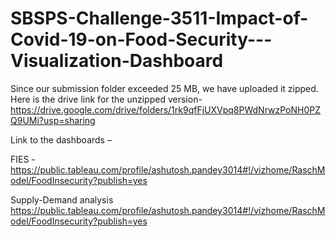 # SBSPS-Challenge-3511-Impact-of-Covid-19-on-Food-Security---Visualization-Dashboard
Since our submission folder exceeded 25 MB, we have uploaded it zipped. Here is the drive link for the unzipped version-
https://drive.google.com/drive/folders/1rk9qfFjUXVpq8PWdNrwzPoNH0PZQ9UMi?usp=sharing

Link to the dashboards – 

FIES - https://public.tableau.com/profile/ashutosh.pandey3014#!/vizhome/RaschModel/FoodInsecurity?publish=yes

Supply-Demand analysis 
https://public.tableau.com/profile/ashutosh.pandey3014#!/vizhome/RaschModel/FoodInsecurity?publish=yes

